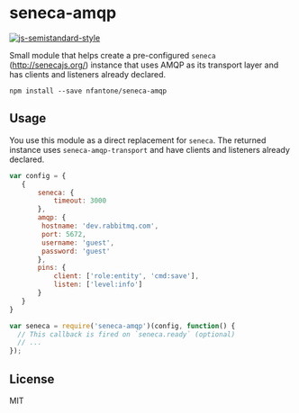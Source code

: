 # seneca-amqp
[![js-semistandard-style](https://cdn.rawgit.com/flet/semistandard/master/badge.svg)](https://github.com/Flet/semistandard)

Small module that helps create a pre-configured `seneca` (http://senecajs.org/) instance that uses AMQP as its transport layer and has clients and listeners already declared.

```
npm install --save nfantone/seneca-amqp
```

## Usage

You use this module as a direct replacement for `seneca`. The returned instance uses `seneca-amqp-transport` and have clients and listeners already declared.

```javascript
var config = {
   {
       seneca: {
           timeout: 3000
       },
       amqp: {
        hostname: 'dev.rabbitmq.com',
        port: 5672,
        username: 'guest',
        password: 'guest'
       },
       pins: {
           client: ['role:entity', 'cmd:save'],
           listen: ['level:info']
       }
   }
}

var seneca = require('seneca-amqp')(config, function() {
  // This callback is fired on `seneca.ready` (optional)
  // ...
});
```

## License

MIT
